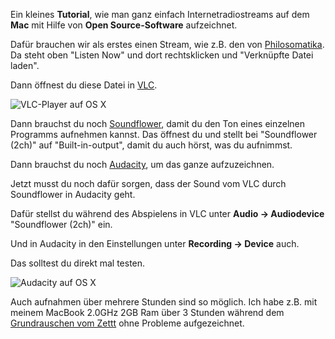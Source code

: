 <!--
.. title: Radiostreams aufzeichnen mit OpenSource-Software
.. slug: 481-radiostreams-aufzeichnen-mit-opensource-software
.. date: 2008-08-24 11:00:26
.. tags: Audio,Internetradio,Tutorials,Mac,OS X,Windows,Internet,Musik,Open Source,Software
.. description: 
.. type: text
-->

Ein kleines **Tutorial**, wie man ganz einfach Internetradiostreams auf dem **Mac** mit Hilfe von **Open Source-Software** aufzeichnet.
<!-- TEASER_END -->

Dafür brauchen wir als erstes einen Stream, wie z.B. den von [Philosomatika](http://www.philosomatika.com/).
Da steht oben "Listen Now" und dort rechtsklicken und "Verknüpfte Datei laden".

Dann öffnest du diese Datei in [VLC](http://www.videolan.org/vlc/).

![VLC-Player auf OS X](/images/radiostreamstutorial_1.jpg)

Dann brauchst du noch [Soundflower](http://www.cycling74.com/products/soundflower), damit du den Ton eines einzelnen Programms aufnehmen kannst.
Das öffnest du und stellt bei "Soundflower (2ch)" auf "Built-in-output", damit du auch hörst, was du aufnimmst.

Dann brauchst du noch [Audacity](http://www.audacity.de/), um das ganze aufzuzeichnen.

Jetzt musst du noch dafür sorgen, dass der Sound vom VLC durch Soundflower in Audacity geht.

Dafür stellst du während des Abspielens in VLC unter **Audio -> Audiodevice** "Soundflower (2ch)" ein.

Und in Audacity in den Einstellungen unter **Recording -> Device** auch.

Das solltest du direkt mal testen.

![Audacity auf OS X](/images/radiostreamstutorial_2.jpg)

Auch aufnahmen über mehrere Stunden sind so möglich.
Ich habe z.B. mit meinem MacBook 2.0GHz 2GB Ram über 3 Stunden während dem [Grundrauschen vom Zettt](http://davidak.de/blog/?p=480) ohne Probleme aufgezeichnet.
